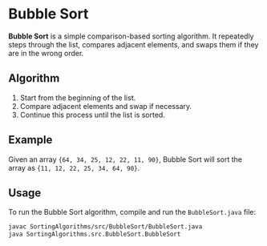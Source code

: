 # Bubble Sort

**Bubble Sort** is a simple comparison-based sorting algorithm. It repeatedly steps through the list, compares adjacent elements, and swaps them if they are in the wrong order.

## Algorithm

1. Start from the beginning of the list.
2. Compare adjacent elements and swap if necessary.
3. Continue this process until the list is sorted.

## Example

Given an array `{64, 34, 25, 12, 22, 11, 90}`, Bubble Sort will sort the array as `{11, 12, 22, 25, 34, 64, 90}`.

## Usage

To run the Bubble Sort algorithm, compile and run the `BubbleSort.java` file:

```bash
javac SortingAlgorithms/src/BubbleSort/BubbleSort.java
java SortingAlgorithms.src.BubbleSort.BubbleSort
```